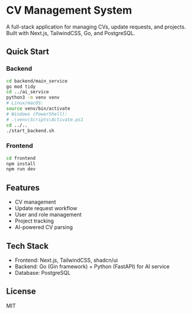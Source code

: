 # CV Management System

A full-stack application for managing CVs, update requests, and projects. Built with Next.js, TailwindCSS, Go, and PostgreSQL.

## Quick Start


### Backend
```bash
cd backend/main_service
go mod tidy
cd ../ai_service
python3 -m venv venv
# Linux/macOS:
source venv/bin/activate
# Windows (PowerShell):
# .\venv\Scripts\Activate.ps1
cd ../..
./start_backend.sh
```

### Frontend
```bash
cd frontend
npm install
npm run dev
```

## Features
- CV management
- Update request workflow
- User and role management
- Project tracking
- AI-powered CV parsing

## Tech Stack
- Frontend: Next.js, TailwindCSS, shadcn/ui
- Backend: Go (Gin framework) + Python (FastAPI) for AI service
- Database: PostgreSQL

## License
MIT
